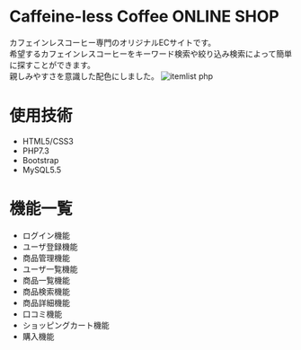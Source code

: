 # Caffeine-less Coffee ONLINE SHOP
カフェインレスコーヒー専門のオリジナルECサイトです。<br>
希望するカフェインレスコーヒーをキーワード検索や絞り込み検索によって簡単に探すことができます。<br>
親しみやすさを意識した配色にしました。
![itemlist php](https://user-images.githubusercontent.com/89786344/134671999-9b48c7ea-1b39-4fa9-af0a-4f9afb3a1c35.png)

# 使用技術
* HTML5/CSS3
* PHP7.3
* Bootstrap
* MySQL5.5

# 機能一覧
* ログイン機能
* ユーザ登録機能
* 商品管理機能
* ユーザ一覧機能
* 商品一覧機能
* 商品検索機能
* 商品詳細機能
* 口コミ機能
* ショッピングカート機能
* 購入機能

